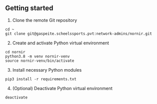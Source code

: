 ## Getting started
1. Clone the remote Git repository
```
cd ~
git clone git@gaspeite.scheelssports.pvt:network-admins/nornir.git
```

2. Create and activate Python virtual environment
```
cd nornir
python3.8 -m venv nornir-venv
source nornir-venv/bin/activate
```

3. Install necessary Python modules
```
pip3 install -r requirements.txt
```

4. (Optional) Deactivate Python virtual environment
```
deactivate
```
